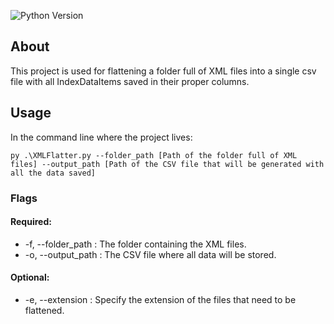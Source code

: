 ![Python Version](https://img.shields.io/badge/python-3.9%2B-blue)

## About
This project is used for flattening a folder full of XML files into a single csv file with all IndexDataItems saved in their proper columns.

## Usage
In the command line where the project lives:

```batch
py .\XMLFlatter.py --folder_path [Path of the folder full of XML files] --output_path [Path of the CSV file that will be generated with all the data saved] 
```

### Flags
#### Required:
- -f, --folder_path : The folder containing the XML files.
- -o, --output_path : The CSV file where all data will be stored.
#### Optional:
- -e, --extension : Specify the extension of the files that need to be flattened.

